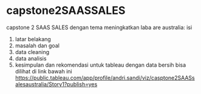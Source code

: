 # capstone2SAASSALES
capstone 2 SAAS SALES dengan tema meningkatkan laba are australia:
isi 
1. latar belakang
2. masalah dan goal
3. data cleaning
4. data analisis
5. kesimpulan dan rekomendasi
untuk tableau dengan data bersih bisa dilihat di link bawah ini
https://public.tableau.com/app/profile/andri.sandi/viz/casptone2SAASsalesaustralia/Story1?publish=yes
